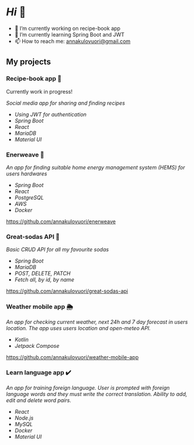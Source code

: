 # _Hi_ 👋

- 🔭 I’m currently working on recipe-book app
- 🌱 I’m currently learning Spring Boot and JWT
- 📫 How to reach me: annakulovuori@gmail.com

## My projects

### Recipe-book app 📖
Currently work in progress!

_Social media app for sharing and finding recipes_

- _Using JWT for authentication_
- _Spring Boot_
- _React_
- _MariaDB_
- _Material UI_

### Enerweave 🔋
_An app for finding suitable home energy management system (HEMS) for users hardwares_
- _Spring Boot_
- _React_
- _PostgreSQL_
- _AWS_
- _Docker_

https://github.com/annakulovuori/enerweave

### Great-sodas API 🧃
_Basic CRUD API for all my favourite sodas_

- _Spring Boot_
- _MariaDB_
- _POST, DELETE, PATCH_
- _Fetch all, by id, by name_

https://github.com/annakulovuori/great-sodas-api

### Weather mobile app 🌦️
_An app for checking current weather, next 24h and 7 day forecast in users location. The app uses users location and open-meteo API._

- _Kotlin_
- _Jetpack Compose_

https://github.com/annakulovuori/weather-mobile-app

### Learn language app ✔️
_An app for training foreign language. User is prompted with foreign language words and they must write the correct translation. Ability to add, edit and delete word pairs._

- _React_
- _Node.js_
- _MySQL_
- _Docker_
- _Material UI_
